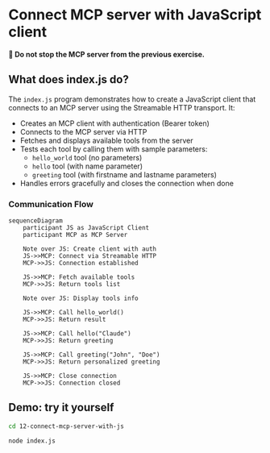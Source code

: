 # Connect MCP server with JavaScript client

**🤚 Do not stop the MCP server from the previous exercise.**

## What does index.js do?

The `index.js` program demonstrates how to create a JavaScript client that connects to an MCP server using the Streamable HTTP transport. It:

- Creates an MCP client with authentication (Bearer token)
- Connects to the MCP server via HTTP
- Fetches and displays available tools from the server
- Tests each tool by calling them with sample parameters:
  - `hello_world` tool (no parameters)
  - `hello` tool (with name parameter)
  - `greeting` tool (with firstname and lastname parameters)
- Handles errors gracefully and closes the connection when done

### Communication Flow

```mermaid
sequenceDiagram
    participant JS as JavaScript Client
    participant MCP as MCP Server
    
    Note over JS: Create client with auth
    JS->>MCP: Connect via Streamable HTTP
    MCP->>JS: Connection established
    
    JS->>MCP: Fetch available tools
    MCP->>JS: Return tools list
    
    Note over JS: Display tools info
    
    JS->>MCP: Call hello_world()
    MCP->>JS: Return result
    
    JS->>MCP: Call hello("Claude")
    MCP->>JS: Return greeting
    
    JS->>MCP: Call greeting("John", "Doe")
    MCP->>JS: Return personalized greeting
    
    JS->>MCP: Close connection
    MCP->>JS: Connection closed
```



## Demo: try it yourself

```bash terminal-id=terminal-12-01
cd 12-connect-mcp-server-with-js
```

```bash terminal-id=terminal-12-02
node index.js
```

